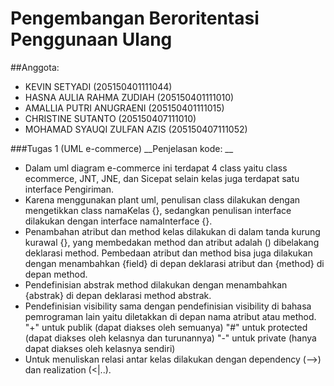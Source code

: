 # Pengembangan Beroritentasi Penggunaan Ulang

##Anggota: 
- KEVIN SETYADI (205150401111044)
- HASNA AULIA RAHMA ZUDIAH (205150401111010)
- AMALLIA PUTRI ANUGRAENI (205150401111015)
- CHRISTINE SUTANTO (205150407111010)
- MOHAMAD SYAUQI ZULFAN AZIS (205150407111052)


###Tugas 1 (UML e-commerce)
__Penjelasan kode: __
- Dalam uml diagram e-commerce ini terdapat 4 class yaitu class ecommerce, JNT, JNE, dan Sicepat selain kelas juga terdapat satu interface Pengiriman.
- Karena menggunakan plant uml, penulisan class dilakukan dengan mengetikkan class namaKelas {}, sedangkan penulisan interface dilakukan dengan interface namaInterface {}.
- Penambahan atribut dan method kelas dilakukan di dalam tanda kurung kurawal {}, yang membedakan method dan atribut adalah () dibelakang deklarasi method. Pembedaan atribut dan method bisa juga dilakukan dengan menambahkan {field} di depan deklarasi atribut dan {method} di depan method.
- Pendefinisian abstrak method dilakukan dengan menambahkan {abstrak} di depan deklarasi method abstrak.
- Pendefinisian visibility sama dengan pendefinisian visibility di bahasa pemrograman lain yaitu diletakkan di depan nama atribut atau method. 
    "+" untuk publik (dapat diakses oleh semuanya)
    "#" untuk protected (dapat diakses oleh kelasnya dan turunannya)
    "-" untuk private (hanya dapat diakses oleh kelasnya sendiri)
- Untuk menuliskan relasi antar kelas dilakukan dengan dependency (-->) dan realization (<|..).
